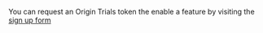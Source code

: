 You can request an Origin Trials token the enable a feature by visiting the [sign up form](https://docs.google.com/a/google.com/forms/d/1OTvEk-VfavyKkMxef0Tvs0RFycl9NNu1vdg3FrqJhX8/edit)
